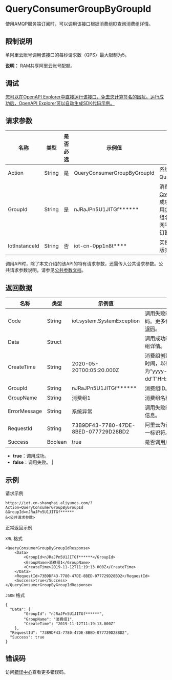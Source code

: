 # QueryConsumerGroupByGroupId

使用AMQP服务端订阅时，可以调用该接口根据消费组ID查询消费组详情。

## 限制说明

单阿里云账号调用该接口的每秒请求数（QPS）最大限制为5。

**说明：** RAM共享阿里云账号配额。

## 调试

[您可以在OpenAPI Explorer中直接运行该接口，免去您计算签名的困扰。运行成功后，OpenAPI Explorer可以自动生成SDK代码示例。](https://api.aliyun.com/#product=Iot&api=QueryConsumerGroupByGroupId&type=RPC&version=2018-01-20)

## 请求参数

|名称|类型|是否必选|示例值|描述|
|--|--|----|---|--|
|Action|String|是|QueryConsumerGroupByGroupId|系统规定参数。取值：QueryConsumerGroupByGroupId。 |
|GroupId|String|是|nJRaJPn5U1JITGf\*\*\*\*\*\*|消费组ID。调用[CreateConsumerGroup](~~170388~~)创建消费组成功后，会返回消费组ID。您可以调用[QueryConsumerGroupList](~~170419~~)按消费组名称查询消费组ID，也可以在物联网平台控制台，选择**规则引擎**\>**服务端订阅**\>**消费组列表**，查看消费组ID。 |
|IotInstanceId|String|否|iot-cn-0pp1n8t\*\*\*\*|实例ID。公共实例不传此参数，企业版实例需传入。 |

调用API时，除了本文介绍的该API的特有请求参数，还需传入公共请求参数。公共请求参数说明，请参见[公共参数文档](~~30561~~)。

## 返回数据

|名称|类型|示例值|描述|
|--|--|---|--|
|Code|String|iot.system.SystemException|调用失败时，返回的错误码。更多信息，请参见[错误码](~~87387~~)。 |
|Data|Struct| |调用成功时，返回的消费组详情。 |
|CreateTime|String|2020-05-20T00:05:20.000Z|消费组创建时间。为UTC时间，以毫秒计，格式为“yyyy-MM-dd'T'HH:mm:ss.SSSZ”。 |
|GroupId|String|nJRaJPn5U1JITGf\*\*\*\*\*\*|消费组ID。 |
|GroupName|String|消费组1|消费组名称。 |
|ErrorMessage|String|系统异常|调用失败时，返回的出错信息。 |
|RequestId|String|73B9DF43-7780-47DE-8BED-077729D28BD2|阿里云为该请求生成的唯一标识符。 |
|Success|Boolean|true|是否调用成功。

 -   **true**：调用成功。
-   **false**：调用失败。 |

## 示例

请求示例

```
https://iot.cn-shanghai.aliyuncs.com/?Action=QueryConsumerGroupByGroupId
&GroupId=nJRaJPn5U1JITGf******
&<公共请求参数>
```

正常返回示例

`XML` 格式

```
<QueryConsumerGroupByGroupIdResponse>
    <Data>
        <GroupId>nJRaJPn5U1JITGf******</GroupId>
        <GroupName>消费组1</GroupName>
        <CreateTime>2019-11-12T11:19:13.000Z</CreateTime>
    </Data>
    <RequestId>73B9DF43-7780-47DE-8BED-077729D28BD2</RequestId>
    <Success>true</Success>
</QueryConsumerGroupByGroupIdResponse>
```

`JSON` 格式

```
{
  "Data": {
        "GroupId": "nJRaJPn5U1JITGf******",
        "GroupName": "消费组1",
        "CreateTime": "2019-11-12T11:19:13.000Z"
    },
  "RequestId": "73B9DF43-7780-47DE-8BED-077729D28BD2",
  "Success": true
}
```

## 错误码

访问[错误中心](https://error-center.alibabacloud.com/status/product/Iot)查看更多错误码。

